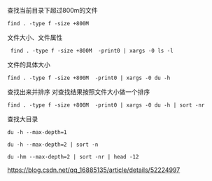 

查找当前目录下超过800m的文件

```
find . -type f -size +800M
```

文件大小、文件属性

```
 find . -type f -size +800M  -print0 | xargs -0 ls -l
```

文件的具体大小

```
find . -type f -size +800M  -print0 | xargs -0 du -h
```

查找出来并排序 对查找结果按照文件大小做一个排序

```
find . -type f -size +800M  -print0 | xargs -0 du -h | sort -nr
```

查找大目录

```
du -h --max-depth=1
```



```
du -h --max-depth=2 | sort -n
```



```
du -hm --max-depth=2 | sort -nr | head -12
```





https://blog.csdn.net/qq_16885135/article/details/52224997